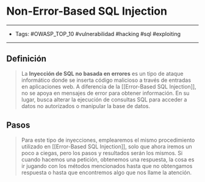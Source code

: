 # Non-Error-Based SQL Injection

***

* Tags: #OWASP\_TOP\_10 #vulnerabilidad #hacking #sql #exploiting

***

## Definición

> La **Inyección de SQL no basada en errores** es un tipo de ataque informático donde se inserta código malicioso a través de entradas en aplicaciones web. A diferencia de la \[\[Error-Based SQL Injection]], no se apoya en mensajes de error para obtener información. En su lugar, busca alterar la ejecución de consultas SQL para acceder a datos no autorizados o manipular la base de datos.

## Pasos

> Para este tipo de inyecciones, emplearemos el mismo procedimiento utilizado en \[\[Error-Based SQL Injection]], solo que ahora iremos un poco a ciegas, pero los pasos y resultados serán los mismos. Si cuando hacemos una petición, obtenemos una respuesta, la cosa es ir jugando con los métodos mencionados hasta que no obtengamos respuesta o hasta que encontremos algo que nos llame la atención.

